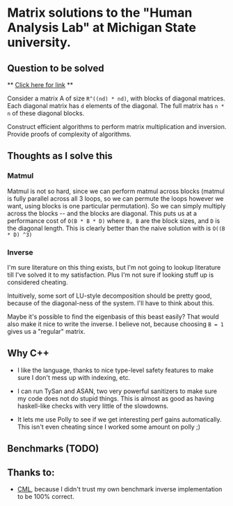 # Matrix solutions to the "Human Analysis Lab" at Michigan State university.


## Question to be solved
** [Click here for link](http://hal.cse.msu.edu/misc/join/) **

Consider a matrix A of size `R^((nd) * nd)`, with blocks of diagonal matrices. 
Each diagonal matrix has `d` elements of the diagonal. The full matrix has `n * n`
of these diagonal blocks.

Construct efficient algorithms to perform matrix multiplication and inversion.
Provide proofs of complexity of algorithms.

## Thoughts as I solve this

### Matmul
Matmul is not so hard, since we can perform matmul across blocks (matmul is
fully parallel across all 3 loops, so we can permute the loops however we want,
using blocks is one particular permutation). So we can simply multiply across
the blocks -- and the blocks are diagonal. This puts us at a performance cost
of `O(B * B * D)` where `B, B` are the block sizes, and `D` is the diagonal
length. This is clearly better than the naive solution with is `O((B * D) ^3)`

### Inverse
I'm sure literature on this thing exists, but I'm not going to lookup literature
till I've solved it to my satisfaction. Plus I'm not sure if looking stuff up
is considered cheating.

Intuitively, some sort of LU-style decomposition should be pretty good, because
of the diagonal-ness of the system. I'll have to think about this.

Maybe it's possible to find the eigenbasis of this beast easily? That would
also make it nice to write the inverse. I believe not, because choosing 
`B = 1` gives us a "regular" matrix.


## Why C++
- I like the language, thanks to nice type-level safety features to make sure
  I don't mess up with indexing, etc. 

- I can run TySan and ASAN, two very powerful sanitizers to make sure my code
  does not do stupid things. This is almost as good as having haskell-like checks
  with very little of the slowdowns.

- It lets me use Polly to see if we get interesting perf gains automatically.
  This isn't even cheating since I worked some amount on polly ;)

## Benchmarks (TODO)

## Thanks to:
- [CML](https://github.com/MichaelJWelsh/cml), because I didn't trust my own
  benchmark inverse implementation to be 100% correct.

